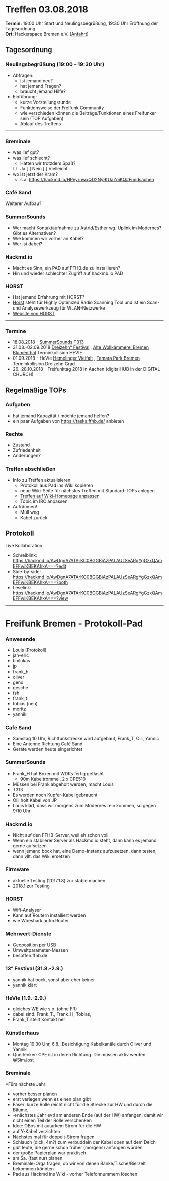 # Treffen 03.08.2018

**Termin:** 19:00 Uhr Start und Neulingsbegrüßung, 19:30 Uhr Eröffnung der Tagesordnung  
**Ort:** Hackerspace Bremen e.V. ([Anfahrt](https://www.hackerspace-bremen.de/anfahrt/))

## Tagesordnung
### Neulingsbegrüßung (19:00 – 19:30 Uhr)
- Abfragen:
    - ist jemand neu?
    - hat jemand Fragen?
    - braucht jemand Hilfe?
- Einführung:
    - kurze Vorstellungsrunde
    - Funktionsweise der Freifunk Community
    - wie verschieden können die Beiträge/Funktionen eines Freifunker sein (TOP Aufgaben)
    - Ablauf des Treffens

---

### Breminale
- was lief gut?
- was lief schlecht?
   - Hatten wir trotzdem Spaß?
   - [ ] Ja [ ] Nein [ ] Vielleicht.
- wo ist jetzt der Kram?
   - s.a. https://hackmd.io/HPeyrnwxQD2Ny9fUaZoiKQ#Fundsachen

### Café Sand
Weiterer Aufbau?

### SummerSounds
- Wer macht Kontaktaufnahme zu Astrid/Esther wg. Uplink im Modernes? Gibt es Alternativen?
- Wie kommen wir vorher an Kabel?
- Wer ist dabei?

### Hackmd.io
- Macht es Sinn, ein PAD auf FFHB.de zu installieren?
- Hin und wieder schlechter Zugriff auf hackmb.io PAD 

### HORST
- Hat jemand Erfahrung mit HORST?
- [Horst](https://wiki.freifunk.net/Horst) steht für Highly Optimized Radio Scanning Tool und ist ein Scan- und Analysewerkzeug für WLAN-Netzwerke
- [Website von HORST](http://br1.einfach.org/horst)

---

### Termine
- 18.08.2018 - [SummerSounds](https://summersounds.de/) [T313](https://tasks.ffhb.de/T313)
- 31.08.-02.09.2018 [Dreizehn° Festival](https://dreizehngradfestival.de/) , [Alte Wollkämmerei Bremen Blumenthal](https://www.google.de/maps/place/Alte+Wollk%C3%A4mmerei+%2F+%22Polizei-Revier%22/@53.1812079,8.5770982,17z/data=!4m5!3m4!1s0x47b6d370c338bec9:0x32377484de300c5e!8m2!3d53.18106!4d8.57845) Terminkollision HEVIE
- 01.09.2018 - HeVie [Hemelinger Vielfalt](https://www.hevie-bremen.de/) , [Tamara Park Bremen](https://www.google.de/maps/place/Tamra-Hemelingen-Park/@53.0588478,8.8881641,17z/data=!3m1!4b1!4m5!3m4!1s0x47b1277d867780dd:0x1a409525ac9cf6c5!8m2!3d53.0588478!4d8.8903528) Terminkollision Dreizehn Grad
- 26.-28.10.2018  - Freifunktag 2018 in Aachen (digitalHUB in der DIGITAL CHURCH)


## Regelmäßige TOPs

### Aufgaben
- hat jemand Kapazität / möchte jemand helfen?
- ein paar Aufgaben von https://tasks.ffhb.de/ anbieten

### Rechte
- Zustand
- Zufriedenheit
- Änderungen?

### Treffen abschließen
- Info zu Treffen aktualisieren
  - Protokoll aus Pad ins Wiki kopieren
  - neue Wiki-Seite für nächstes Treffen mit Standard-TOPs anlegen
  - [Treffen auf Wiki-Homepage anpassen](Home)
  - Topic im IRC anpassen
- Aufräumen!
  - Müll weg
  - Kabel zurück


## Protokoll
Live Kollaboration:
- Schreiblink: https://hackmd.io/AwDgnA7ATArKC0BGGBjAzPALAUzSeARgYgGzxQAmEFFwiKBEKAhkA===?edit
- Side-by-side: https://hackmd.io/AwDgnA7ATArKC0BGGBjAzPALAUzSeARgYgGzxQAmEFFwiKBEKAhkA===?both
- Leselink: https://hackmd.io/AwDgnA7ATArKC0BGGBjAzPALAUzSeARgYgGzxQAmEFFwiKBEKAhkA===?view

---

# Freifunk Bremen - Protokoll-Pad

<!--
## Protokoll-Anleitung
- erst ab "### Anwesende" kopieren und ins Wiki übertragen!
Unten anfügen und bestehendes "### Anwesende" überschreiben  
- Termine bitte nicht ins Protokoll, sondern darüber in der Tagesordnung vermerken, sonst ist es doppelt
-->

### Anwesende
- Louis (Protokoll)
- jan-eric
- timlukas
- jp
- frank_h
- oliver
- geno
- gesche
- fsh
- frank_t
- tobias (neu)
- moritz
- yannik

### Café Sand
- Samstag 10 Uhr, Richtfunkstrecke wird aufgebaut, Frank_T, Olli, Yannic
- Eine Antenne Richtung Café Sand
- Geräte werden heute eingerichtet

### SummerSounds
- Frank_H hat Boxen mit WDRs fertig geflasht
    - 90m Kabeltrommel, 2 x CPE510
- Müssen bei Frank abgeholt werden, macht Louis
- T313
- Es werden noch Kupfer-Kabel gebraucht
- Olli holt Kabel von JP
- Louis klärt, dass wir morgens zum Modernes rein kommen, so gegen 9/10 Uhr

### Hackmd.io
- Nicht auf den FFHB-Server, weil eh schon voll
- Wenn ein stabilerer Server als Hackmd.io steht, dann kann es jemand gerne aufsetzen
- wenn jemand bock hat, eine Demo-Instanz aufzusetzen, dann testen, dann vllt. das Wiki ersetzen

### Firmware
- aktuelle Testing (2017.1.8) zur stable machen
- 2018.1 zur Testing

### HORST
- Wifi-Analyser
- Kann auf Routern installiert werden
- wie Wireshark aufm Router

### Mehrwert-Dienste
- Geoposition per USB
- Umweltparameter-Messen
- besoffen.ffhb.de

### 13° Festival (31.8.-2.9.)
- yannik hat bock, sonst aber eher keiner
- yannik klärt

### HeVie (1.9.-2.9.)
- gleiches WE wie s.o. (ohne FR)
- dabei sind: Frank_T., Frank_H, Tobias, 
- Frank_T stellt Kontakt her

### Künstlerhaus
- Montag 19.30 Uhr, 6.8., Besichtigung Kabelkanäle durch Oliver und Yannik
- Querlenker: CPE ist in deren Richtung. Die müssen aktiv werden. @SimJost

### Breminale
*Fürs nächste Jahr:
- vorher besser planen 
- erst verlegen wenn es einen plan gibt
- Faser: kurze Rolle reicht nicht für die Strecke zur HW und durch die Bäume, 
- ->nächstes Jahr evtl am anderen Ende (auf der HW) anfangen, damit wir nicht einen Teil der Rolle verschenken
- Idee: OBos mit autarkem Strom für die HW
- auf Y-Kabel verzichten
- Nächstes mal für doppelt-Strom fragen
- Schlauch (dick, 4m?) zum verbuddeln der Kabel oben auf dem Deich
- gibt leute, die gerne schon früher (morgens) anfangen würden
- der große Papierplan war praktisch
- am Sa. (fast nur) planen
- Breminale-Orga fragen, ob wir von denen Bänke/Tische/Bierzelt bekommen könnten
- Pad aus Hackmd ins Wiki - vorher Telefonnummern löschen